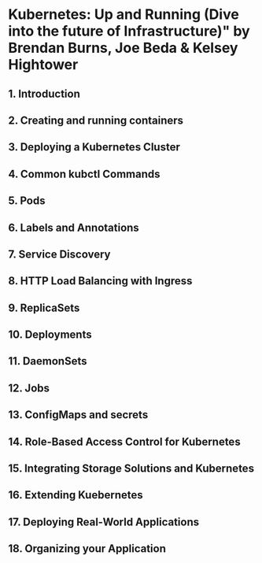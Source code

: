 # Kubernetes: Up and Running (Dive into the future of Infrastructure)" by Brendan Burns, Joe Beda & Kelsey Hightower

## 1. Introduction

## 2. Creating and running containers

## 3. Deploying a Kubernetes Cluster

## 4. Common kubctl Commands

## 5. Pods

## 6. Labels and Annotations

## 7. Service Discovery

## 8. HTTP Load Balancing with Ingress

## 9. ReplicaSets

## 10. Deployments

## 11. DaemonSets

## 12. Jobs

## 13. ConfigMaps and secrets

## 14. Role-Based Access Control for Kubernetes

## 15. Integrating Storage Solutions and Kubernetes

## 16. Extending Kuebernetes

## 17. Deploying Real-World Applications

## 18. Organizing your Application
